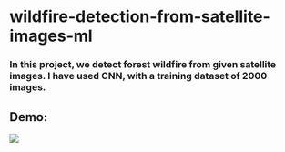 # wildfire-detection-from-satellite-images-ml

### In this project, we detect forest wildfire from given satellite images. I have used CNN, with a training dataset of 2000 images. 

## Demo:
<img src="pics/demo.gif"/>
